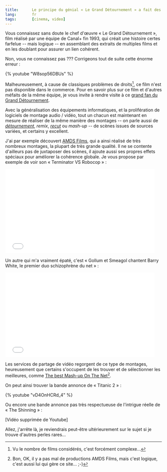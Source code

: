 ```yaml
---
title:      Le principe du génial « Le Grand Détournement » a fait des émules
lang:       fr
tags:       [cinema, video]
---
```


Vous connaissez sans doute le chef d'œuvre « Le Grand Détournement », film réalisé par une équipe de Canal+ fin 1993, qui créait une histoire certes farfelue -- mais logique -- en assemblant des extraits de multiples films et en les doublant pour assurer un lien cohérent.

Non, vous ne connaissez pas ??? Corrigeons tout de suite cette énorme erreur :

{% youtube "W8sop56DBUs" %}

Malheureusement, à cause de classiques problèmes de droits[^1], ce film n'est pas disponible dans le commerce. Pour en savoir plus sur ce film et d'autres méfaits de la même équipe, je vous invite à rendre visite à ce [grand fan du Grand Détournement](http://www.chez.com/cycyr/).

Avec la généralisation des équipements informatiques, et la prolifération de logiciels de montage audio / vidéo, tout un chacun est maintenant en mesure de réaliser de la même manière des montages -- on parle aussi de [*détournement*](http://www.dailymotion.com/groups/relevance/search/d%C3%A9tournement/1), *remix*, [*recut*](http://www.youtube.com/results?search_type=search_groups&search_query=recut&search_sort=relevance&search_category=0&search=Search&v=) ou *mash-up* -- de scènes issues de sources variées, et certains y excellent.

J'ai par exemple découvert [AMDS Films](http://spiritsnodeal.canalblog.com/), qui a ainsi réalisé de très nombreux montages, la plupart de très grande qualité. Il ne se contente d'ailleurs pas de juxtaposer des scènes, il ajoute aussi ses propres effets spéciaux pour améliorer la cohérence globale. Je vous propose par exemple de voir son « Terminator VS Robocop » :

<div class="ratio-16-9 embed-video-container">
<iframe frameborder="0" width="480" height="270" src="//www.dailymotion.com/embed/video/xgzrg" allowfullscreen></iframe>
</div>

Un autre qui m'a vraiment épaté, c'est « Gollum et Smeagol chantent Barry White, le premier duo schizophrène du net » :

<div class="ratio-16-9 embed-video-container">
<iframe frameborder="0" width="480" height="270" src="//www.dailymotion.com/embed/video/x1aqwz" allowfullscreen></iframe>
</div>

Les services de partage de vidéo regorgent de ce type de montages, heureusement que certains s'occupent de les trouver et de sélectionner les meilleures, comme [The best Mash-up On The Net](http://thebestmashup.canalblog.com/)[^2].

On peut ainsi trouver la bande annonce de « Titanic 2 » :

{% youtube "vD4OnHCRd_4" %}

Ou encore une bande annonce pas très respectueuse de l'intrigue réelle de « The Shinning » :

[Vidéo supprimée de Youtube]

Allez, j'arrête là, je reviendrais peut-être ultérieurement sur le sujet si je trouve d'autres perles rares…

[^1]: Vu le nombre de films considérés, c'est forcément complexe…

[^2]: Bon, OK, il y a pas mal de productions AMDS Films, mais c'est logique, c'est aussi lui qui gère ce site… ;-)
